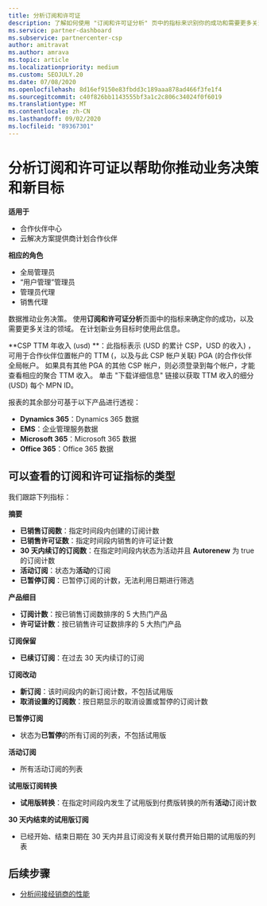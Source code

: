 ```yaml
---
title: 分析订阅和许可证
description: 了解如何使用 "订阅和许可证分析" 页中的指标来识别你的成功和需要更多关注的区域。
ms.service: partner-dashboard
ms.subservice: partnercenter-csp
author: amitravat
ms.author: amrava
ms.topic: article
ms.localizationpriority: medium
ms.custom: SEOJULY.20
ms.date: 07/08/2020
ms.openlocfilehash: 8d16ef9150e83fbdd3c189aaa878ad466f3fe1f4
ms.sourcegitcommit: c40f826bb1143555bf3a1c2c806c34024f0f6019
ms.translationtype: MT
ms.contentlocale: zh-CN
ms.lasthandoff: 09/02/2020
ms.locfileid: "89367301"
---
```

# <a name="analyze-subscriptions-and-licenses-to-help-you-drive-business-decisions-and-new-goals"></a>分析订阅和许可证以帮助你推动业务决策和新目标

**适用于**

- 合作伙伴中心
- 云解决方案提供商计划合作伙伴

**相应的角色**

- 全局管理员
- “用户管理”管理员
- 管理员代理
- 销售代理

数据推动业务决策。 使用**订阅和许可证分析**页面中的指标来确定你的成功，以及需要更多关注的领域。 在计划新业务目标时使用此信息。

**CSP TTM 年收入 (usd) **：此指标表示 (USD 的累计 CSP，USD 的收入) ，可用于合作伙伴位置帐户的 TTM (，以及与此 CSP 帐户关联) PGA (的合作伙伴全局帐户。 如果具有其他 PGA 的其他 CSP 帐户，则必须登录到每个帐户，才能查看相应的聚合 TTM 收入。  单击 "下载详细信息" 链接以获取 TTM 收入的细分 (USD) 每个 MPN ID。

报表的其余部分可基于以下产品进行透视：

 - **Dynamics 365**：Dynamics 365 数据  
 - **EMS**：企业管理服务数据  
 - **Microsoft 365**：Microsoft 365 数据  
 - **Office 365**：Office 365 数据  


## <a name="types-of-subscription-and-license-metrics-you-can-view"></a>可以查看的订阅和许可证指标的类型

我们跟踪下列指标：

**摘要**  
 - **已销售订阅数**：指定时间段内创建的订阅计数  
 - **已销售许可证数**：指定时间段内销售的许可证计数   
 - **30 天内续订的订阅数**：在指定时间段内状态为活动并且 **Autorenew** 为 true 的订阅计数
 - **活动订阅**：状态为**活动**的订阅  
 - **已暂停订阅**：已暂停订阅的计数，无法利用日期进行筛选  

**产品细目**  
 - **订阅计数**：按已销售订阅数排序的 5 大热门产品  
 - **许可证计数**：按已销售许可证数排序的 5 大热门产品

**订阅保留**
 - **已续订订阅**：在过去 30 天内续订的订阅  

**订阅改动**  
 - **新订阅**：该时间段内的新订阅计数，不包括试用版  
 - **取消设置的订阅数**：按日期显示的取消设置或暂停的订阅计数  

**已暂停订阅**  
 - 状态为**已暂停**的所有订阅的列表，不包括试用版  
  
**活动订阅**
 - 所有活动订阅的列表  

**试用版订阅转换**  
 - **试用版转换**：在指定时间段内发生了试用版到付费版转换的所有**活动**订阅计数  

**30 天内结束的试用版订阅**  
 - 已经开始、结束日期在 30 天内并且订阅没有关联付费开始日期的试用版的列表  

## <a name="next-steps"></a>后续步骤

- [分析间接经销商的性能](analyze-indirect-resellers.md)